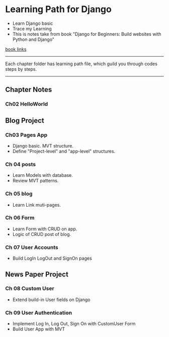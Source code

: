 # Learning Path for Django

* Learn Django basic
* Trace my Learning
* This is notes take from book "Django for Beginners: Build websites with Python and Django"

[book links](https://www.amazon.com/Django-Beginners-Build-websites-Python/dp/1983172669?tag=hackr-20&geniuslink=true)

---
Each chapter folder has learning path file, which guild you through codes steps by steps.

---

## Chapter Notes

### Ch02 HelloWorld

## Blog Project

### Ch03 Pages App

* Django basic. MVT structure.
* Define "Project-level" and "app-level" structures.

### Ch 04 posts

* Learn Models with database.
* Review MVT patterns.

### Ch 05 blog

* Learn Link muti-pages.

### Ch 06 Form

* Learn Form with CRUD on app.
* Logic of CRUD post of blog.

### Ch 07 User Accounts

* Build LogIn LogOut and SignOn pages

## News Paper Project

### Ch 08 Custom User

* Extend build-in User fields on Django

### Ch 09 User Authentication

* Implement Log In, Log Out, Sign On with CustomUser Form
* Build User App with MVT


